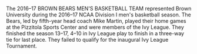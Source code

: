 The 2016–17 BROWN BEARS MEN'S BASKETBALL TEAM represented Brown University during the 2016–17 NCAA Division I men's basketball season. The Bears, led by fifth-year head coach Mike Martin, played their home games at the Pizzitola Sports Center and were members of the Ivy League. They finished the season 13–17, 4–10 in Ivy League play to finish in a three-way tie for last place. They failed to qualify for the inaugural Ivy League Tournament.
